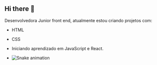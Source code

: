 ## Hi there 👋

Desenvolvedora Junior front end, atualmente estou criando projetos com: 
- HTML
- CSS
- Iniciando aprendizado em JavaScript e React.

- <img src="https://raw.githubusercontent.com/GraziPresotto /GraziPresotto /output/snake.svg" alt="Snake animation" />

###


